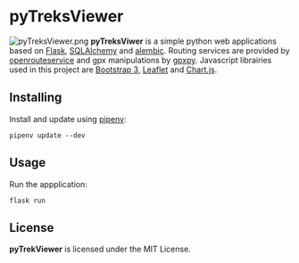 # pyTreksViewer
![pyTreksViewer.png](../master/docs/pyTreksViewer.png)
**pyTreksViwer** is a simple python web applications based on [Flask](https://pypi.org/project/Flask/), [SQLAlchemy](https://pypi.org/project/SQLAlchemy/) and [alembic](https://pypi.org/project/alembic/). Routing services are provided by [openrouteservice](https://pypi.org/project/openrouteservice/) and gpx manipulations by [gpxpy](https://pypi.org/project/gpxpy/). Javascript librairies used in this project are [Bootstrap 3](https://getbootstrap.com/docs/3.3/getting-started/), [Leaflet](https://leafletjs.com/) and [Chart.js](https://www.chartjs.org/).

## Installing
Install and update using [pipenv](https://pypi.org/project/pipenv/):

```pipenv update --dev```

## Usage
Run the appplication:

```flask run```

## License
**pyTrekViewer** is licensed under the MIT License.
